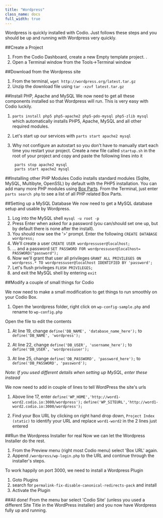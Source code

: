 ```yaml
---
title: "Wordpress"
class_name: docs
full_width: true
---
```



Wordpress is quickly installed with Codio. Just follows these steps and you should be up and running with Wordpress very quickly.

##Create a Project

1. From the Codio Dashboard, create a new Empty template project. .
1. Open a Terminal window from the Tools->Terminal window

##Download from the Wordpress site

1. From the terminal, `wget http://wordpress.org/latest.tar.gz`
1. Unzip the download file using `tar -xzvf latest.tar.gz`


##Install PHP, Apache and MySQL
We now need to get all these components installed so that Wordpress will run. This is very easy with Codio luckily.

1. `parts install php5 php5-apache2 php5-pdo-mysql php5-zlib mysql ` which automatically installs PHP5, Apache, MySQL and all other required modules.
1. Let's start up our services with `parts start apache2 mysql`
1. Why not configure an autostart so you don't have to manually start each time you restart your project. Create a new file called `startup.sh` in the root of your project and copy and paste the following lines into it

        parts stop apache2 mysql
        parts start apache2 mysql

##Installing other PHP Modules
Codio installs standard modules (Sqlite, MySQL, Multibyte, OpenSSL) by default with the PHP5 installation. You can add many more PHP modules using [Box Parts](/docs/ide/boxes/box-parts). From the Terminal, just enter `parts search php` to see a list of all PHP related Box Parts.

##Setting up a MySQL Database
We now need to get a MySQL database setup and usable by Wordpress.

1. Log into the MySQL shell `mysql -u root -p`
1. Press Enter when asked for a password (you can/should set one up, but by default there is none after the install).
1. You should now see the '>' prompt. Enter the following `CREATE DATABASE wordpress;`
1. We'll create a user `CREATE USER wordpressuser@localhost;`
1. ... and a password `SET PASSWORD FOR wordpressuser@localhost= PASSWORD("password");`
1. Now we'll grant that user all privileges `GRANT ALL PRIVILEGES ON wordpress.* TO wordpressuser@localhost IDENTIFIED BY 'password';`
1. Let's flush privileges `FLUSH PRIVILEGES;`
1. and exit the MySQL shell by entering `exit`

##Modify a couple of small things for Codio

We now need to make a small modification to get things to run smoothly on your Codio Box.

1. Open the \wordpress folder, right click on `wp-config-sample.php` and rename to `wp-config.php`

Open the file to edit the contents

1. At line 19, change `define('DB_NAME', 'database_name_here');` to `define('DB_NAME', 'wordpress');`

1. At line 22, change `define('DB_USER', 'username_here');` to `define('DB_USER', 'wordpressuser');`

1. At line 25, change `define('DB_PASSWORD', 'password_here');` to `define('DB_PASSWORD', 'password');`


*Note: If you used different details when setting up MySQL, enter these instead*

We now need to add in couple of lines to tell WordPress the site's urls

1. Above line 17, enter
    `define('WP_HOME','http://word1-word2.codio.io:3000/wordpress');`
    `define('WP_SITEURL','http://word1-word2.codio.io:3000/wordpress');`

1. Find your Box URL by clicking on right hand drop down, `Project Index (static)` to identify your URL and replace `word1-word2` in the 2 lines just entered


##Run the Wordpress Installer for real
Now we can let the Wordpress Installer do the rest.

1. From the Preview menu (right most Codio menu) select 'Box URL' again.
1. Append `/wordpress/wp-login.php` to the URL and continue through the installer's steps.


To work happily on port 3000, we need to install a Wordpress Plugin

1. Goto Plugins
1. search for `permalink-fix-disable-canonical-redirects-pack` and install
1. Activate the Plugin


##All done!
From the menu bar select 'Codio Site' (unless you used a different Site Title in the WordPress installer) and you now have Wordpress fully up and running.

